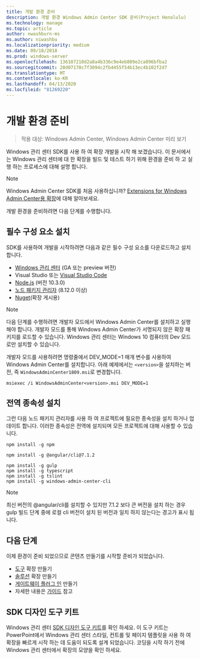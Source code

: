 ```yaml
---
title: 개발 환경 준비
description: 개발 환경 Windows Admin Center SDK 준비(Project Honolulu)
ms.technology: manage
ms.topic: article
author: nwashburn-ms
ms.author: niwashbu
ms.localizationpriority: medium
ms.date: 09/18/2018
ms.prod: windows-server
ms.openlocfilehash: 136107210d2a8a4b336c9e4eb809e2ca096bfba2
ms.sourcegitcommit: 20d07170c7f3094c2fb4455f54b13ec4b102f2d7
ms.translationtype: MT
ms.contentlocale: ko-KR
ms.lasthandoff: 04/13/2020
ms.locfileid: "81269220"
---
```

# <a name="prepare-your-development-environment"></a>개발 환경 준비

>적용 대상: Windows Admin Center, Windows Admin Center 미리 보기

Windows 관리 센터 SDK를 사용 하 여 확장 개발을 시작 해 보겠습니다.  이 문서에서는 Windows 관리 센터에 대 한 확장을 빌드 및 테스트 하기 위해 환경을 준비 하 고 실행 하는 프로세스에 대해 설명 합니다.

> [!NOTE]
> Windows Admin Center SDK를 처음 사용하십니까?  [Extensions for Windows Admin Center용 확장](extensibility-overview.md)에 대해 알아보세요.

개발 환경을 준비하려면 다음 단계를 수행합니다.

## <a name="install-prerequisites"></a>필수 구성 요소 설치

SDK를 사용하여 개발을 시작하려면 다음과 같은 필수 구성 요소를 다운로드하고 설치합니다.

* [Windows 관리 센터](https://aka.ms/WACDownloadPage) (GA 또는 preview 버전)
* Visual Studio 또는 [Visual Studio Code](https://code.visualstudio.com)
* [Node.js](https://nodejs.org/en/download/releases/) (버전 10.3.0)
* [노드 패키지 관리자](https://npmjs.com/get-npm) (8.12.0 이상)
* [Nuget](https://www.nuget.org/downloads)(확장 게시용)

> [!NOTE]
> 다음 단계를 수행하려면 개발자 모드에서 Windows Admin Center를 설치하고 실행해야 합니다. 개발자 모드를 통해 Windows Admin Center가 서명되지 않은 확장 패키지를 로드할 수 있습니다. Windows 관리 센터는 Windows 10 컴퓨터의 Dev 모드로만 설치할 수 있습니다. 
>
>  개발자 모드를 사용하려면 명령줄에서 DEV_MODE=1 매개 변수를 사용하여 Windows Admin Center를 설치합니다. 아래 예제에서는 ```<version>```을 설치하는 버전, 즉 ```WindowsAdminCenter1809.msi```로 변경합니다.
>
> ```msiexec /i WindowsAdminCenter<version>.msi DEV_MODE=1```

## <a name="install-global-dependencies"></a>전역 종속성 설치

그런 다음 노드 패키지 관리자를 사용 하 여 프로젝트에 필요한 종속성을 설치 하거나 업데이트 합니다. 이러한 종속성은 전역에 설치되며 모든 프로젝트에 대해 사용할 수 있습니다.

```
npm install -g npm

npm install -g @angular/cli@7.1.2

npm install -g gulp
npm install -g typescript
npm install -g tslint
npm install -g windows-admin-center-cli
```

>[!NOTE]
>최신 버전의 @angular/cli를 설치할 수 있지만 7.1.2 보다 큰 버전을 설치 하는 경우 gulp 빌드 단계 중에 로컬 cli 버전이 설치 된 버전과 일치 하지 않는다는 경고가 표시 됩니다.

## <a name="next-steps"></a>다음 단계

이제 환경이 준비 되었으므로 콘텐츠 만들기를 시작할 준비가 되었습니다.

- [도구](develop-tool.md) 확장 만들기
- [솔루션](develop-solution.md) 확장 만들기
- [게이트웨이 플러그 인](develop-gateway-plugin.md) 만들기
- 자세한 내용은 [가이드](guides.md) 참고

## <a name="sdk-design-toolkit"></a>SDK 디자인 도구 키트

Windows 관리 센터 [SDK 디자인 도구 키트](https://github.com/Microsoft/windows-admin-center-sdk/blob/master/WindowsAdminCenterDesignToolkit.zip)를 확인 하세요. 이 도구 키트는 PowerPoint에서 Windows 관리 센터 스타일, 컨트롤 및 페이지 템플릿을 사용 하 여 확장을 빠르게 시작 하는 데 도움이 되도록 설계 되었습니다. 코딩을 시작 하기 전에 Windows 관리 센터에서 확장의 모양을 확인 하세요.

